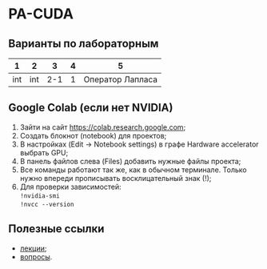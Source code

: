 # PA-CUDA

## Варианты по лабораторным
| 1 | 2 | 3 | 4 | 5 |
|---|---|---|---|---|
| int| int| 2-1| 1| Оператор Лапласа|

## Google Colab (если нет NVIDIA)
1. Зайти на сайт https://colab.research.google.com;
2. Создать блокнот (notebook) для проектов;
3. В настройках (Edit -> Notebook settings) в графе Hardware accelerator выбрать GPU;
4. В панель файлов слева (Files) добавить нужные файлы проекта;
5. Все команды работают так же, как в обычном терминале. Только нужно впереди прописывать восклицательный знак (!);
6. Для проверки зависимостей:<br>
`!nvidia-smi`<br>
`!nvcc --version`<br>

## Полезные ссылки
- [лекции](https://drive.google.com/file/d/1acYAYwzT0Q4gklQxclxLYDYh3J0E-DD8/view?usp=sharing);
- [вопросы](https://drive.google.com/file/d/18hj74Sexf0pw1llO6LhDbkpsgnOx8mLE/view?usp=sharing).
